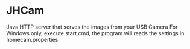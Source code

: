 JHCam
=====

Java HTTP server that serves the images from your USB Camera
For Windows only, execute start.cmd, the program will reads the settings in homecam.properties

